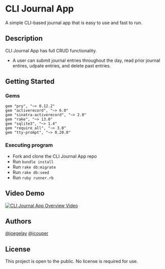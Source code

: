 # CLI Journal App 

A simple CLI-based journal app that is easy to use and fast to run.  

## Description

CLI Journal App has full CRUD functionality. 
- A user can submit journal entries throughout the day, read prior journal entires, udpate entries, and delete past entries. 

## Getting Started

### Gems
```
gem "pry", "~> 0.12.2"
gem "activerecord", "~> 6.0"
gem "sinatra-activerecord", "~> 2.0"
gem "rake", "~> 13.0"
gem "sqlite3", "~> 1.4"
gem "require_all", "~> 3.0"
gem "tty-prompt", "~> 0.20.0"
```
### Executing program

* Fork and clone the CLI Journal App repo
* Run ``` bundle install ```
* Run ``` rake db:migrate ```
* Run ``` rake db:seed ```
* Run ``` ruby runner.rb ```

## Video Demo

[![CLI Journal App Overview Video](https://img.youtube.com/vi/G5__x6t5CQs/0.jpg)](https://www.youtube.com/watch?v=G5__x6t5CQs)

## Authors

[@joegelay](https://github.com/joegelay)
[@jcouper](https://github.com/jcouper)

## License

This project is open to the public. No license is required for use.